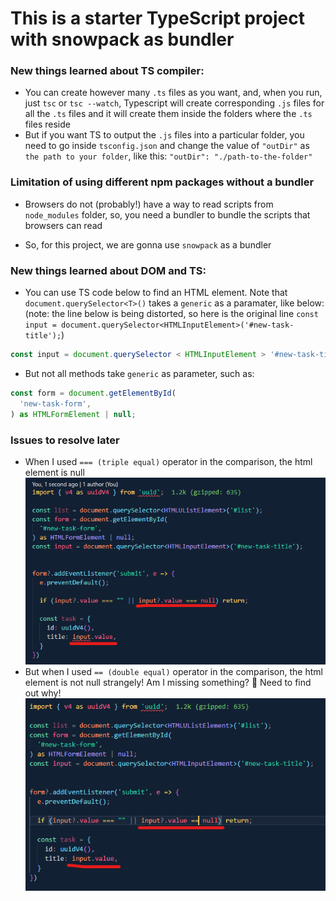 # This is a starter TypeScript project with snowpack as bundler

### New things learned about TS compiler:

- You can create however many `.ts` files as you want, and, when you run, just `tsc` or `tsc --watch`, Typescript will create corresponding `.js` files for all the `.ts` files and it will create them inside the folders where the `.ts` files reside
- But if you want TS to output the `.js` files into a particular folder, you need to go inside `tsconfig.json` and change the value of `"outDir"` as `the path to your folder`, like this: `"outDir": "./path-to-the-folder"`

### Limitation of using different npm packages without a bundler

- Browsers do not (probably!) have a way to read scripts from `node_modules` folder, so, you need a bundler to bundle the scripts that browsers can read

- So, for this project, we are gonna use `snowpack` as a bundler

### New things learned about DOM and TS:

- You can use TS code below to find an HTML element. Note that `document.querySelector<T>()` takes a `generic` as a paramater, like below: (note: the line below is being distorted, so here is the original line `const input = document.querySelector<HTMLInputElement>('#new-task-title');`)

```js
const input = document.querySelector < HTMLInputElement > '#new-task-title';
```

- But not all methods take `generic` as parameter, such as:

```js
const form = document.getElementById(
  'new-task-form',
) as HTMLFormElement | null;
```

### Issues to resolve later

- When I used `=== (triple equal)` operator in the comparison, the html element is null
  ![when html element is 'null'](md_images/1.png)
- But when I used `== (double equal)` operator in the comparison, the html element is not null strangely! Am I missing something? 🤔 Need to find out why!
  ![when html element is not 'null'](md_images/2.png)

